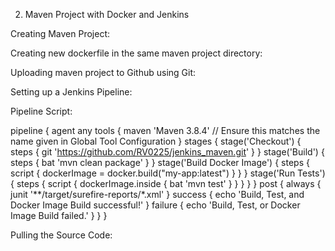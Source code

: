 2. Maven Project with Docker and Jenkins

Creating Maven Project:




Creating new dockerfile in the same maven project directory:



Uploading maven project to Github using Git:



Setting up a Jenkins Pipeline:


Pipeline Script:

pipeline {
    agent any
    tools {
        maven 'Maven 3.8.4' // Ensure this matches the name given in Global Tool Configuration
    }
    stages {
        stage('Checkout') {
            steps {
                git 'https://github.com/RV0225/jenkins_maven.git'
            }
        }
        stage('Build') {
            steps {
                bat 'mvn clean package'
            }
        }
        stage('Build Docker Image') {
            steps {
                script {
                    dockerImage = docker.build("my-app:latest")
                }
            }
        }
        stage('Run Tests') {
            steps {
                script {
                    dockerImage.inside {
                        bat 'mvn test'
                    }
                }
            }
        }
    }
    post {
        always {
            junit '**/target/surefire-reports/*.xml'
        }
        success {
            echo 'Build, Test, and Docker Image Build successful!'
        }
        failure {
            echo 'Build, Test, or Docker Image Build failed.'
        }
    }
}

Pulling the Source Code:





